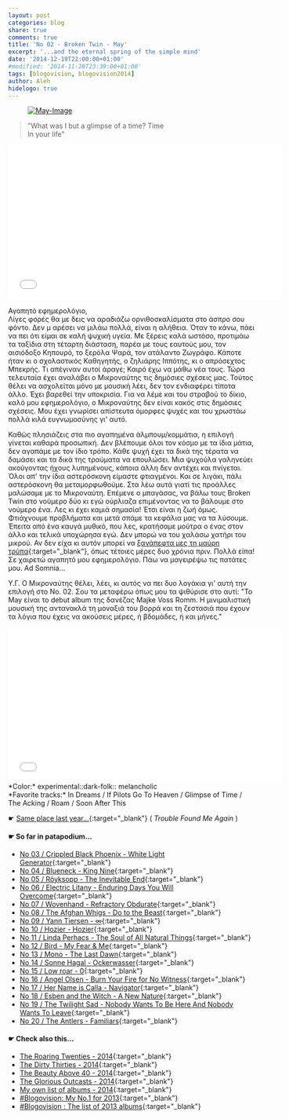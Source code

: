```yaml
---
layout: post
categories: blog
share: true
comments: true
title: 'No 02 - Broken Twin - May'
excerpt: '...and the eternal spring of the simple mind'
date: '2014-12-19T22:00:00+01:00'
#modified: '2014-11-28T23:39:00+01:00'
tags: [blogovision, blogovision2014]
author: Aleh
hidelogo: true
---
```

<figure>
	<a href="http://userserve-ak.last.fm/serve/500/97005167/May+Broken+Twin_0.jpg"><img src="http://userserve-ak.last.fm/serve/500/97005167/May+Broken+Twin_0.jpg" alt="May-Image" class="center"/></a>
</figure>

> "What was I but a glimpse of a time? Time<br/>
> In your life"<br/>

<iframe width="560" height="315" src="//www.youtube.com/embed/tc3N3jVM4Ts" frameborder="0" allowfullscreen>&nbsp;</iframe>

Αγαπητό εφημερολόγιο,<br/>
Λίγες φορές θα με δεις να αραδιάζω ορνιθοσκαλίσματα στο άσπρο σου φόντο. Δεν μ αρέσει να μιλάω πολλά, είναι η αλήθεια. Όταν το κάνω, πάει να πει ότι είμαι σε καλή ψυχική υγεία. Με ξέρεις καλά ωστόσο, προτιμάω τα ταξίδια στη τέταρτη διάσταση, παρέα με τους εαυτούς μου, τον αισιόδοξο Kηπουρό, το ξερόλα Ψαρά, τον ατάλαντο Ζωγράφο. Κάποτε ήταν κι ο σχολαστικός Καθηγητής, ο ζηλιάρης Ιππότης, κι ο απρόσεχτος Μπεκρής. Τι απέγιναν αυτοί άραγε; Καιρό έχω να μάθω νέα τους. Τώρα τελευταία έχει αναλάβει ο Μικροναύτης τις δημόσιες σχέσεις μας. Τούτος θέλει να ασχολείται μόνο με μουσική λέει, δεν τον ενδιαφέρει τίποτα άλλο. Έχει βαρεθεί την υποκρισία. Για να λέμε και του στραβού το δίκιο, καλό μου εφημερολόγιο, ο Μικροναύτης δεν είναι κακός στις δημόσιες σχέσεις. Μου έχει γνωρίσει απίστευτα όμορφες ψυχές και του χρωστάω πολλά κιλά ευγνωμοσύνης γι' αυτό. 

Καθώς πλησιάζεις στα πιο αγαπημένα άλμπουμ/κομμάτια, η επιλογή γίνεται καθαρά προσωπική. Δεν βλέπουμε όλοι τον κόσμο με τα ίδια μάτια, δεν αγαπάμε με τον ίδιο τρόπο. Κάθε ψυχή έχει τα δικά της τέρατα να δαμάσει και τα δικά της τραύματα να επουλώσει. Μια ψυχούλα γαληνεύει ακούγοντας ήχους λυπημένους, κάποια άλλη δεν αντέχει και πνίγεται. Όλοι απ' την ίδια αστερόσκονη είμαστε φτιαγμένοι. Και σε λιγάκι, πάλι αστερόσκονη θα μεταμορφωθούμε. Στα λέω αυτά γιατί τις προάλλες μαλώσαμε με το Μικροναύτη. Επέμενε ο μπαγάσας, να βάλω τους Broken Twin στο νούμερο δύο κι εγώ ούρλιαζα επιμένοντας να το βάλουμε στο νούμερο ένα. Λες κι έχει καμιά σημασία! Έτσι είναι η ζωή όμως. Φτιάχνουμε προβλήματα και μετά σπάμε τα κεφάλια μας να τα λύσουμε. Έπειτα από ένα καυγά μυθικό, που λες, κρατήσαμε μούτρα ο ένας στον άλλο και τελικά υποχώρησα εγώ. Δεν μπορώ να του χαλάσω χατήρι του μικρού. Αν δεν είχα κι αυτόν μπορεί να [ξανάπεφτα μες τη μαύρη τρύπα](http://www.mixcloud.com/MoonlightFairyTales/post-tenebras-lux-an-ode-to-empathy/){:target="_blank"}, όπως τέτοιες μέρες δυο χρόνια πριν. Πολλά είπα! Σε χαιρετώ αγαπητό μου εφημερολόγιο. Πάω να μαγειρέψω τις πατάτες μου. Ad Somnia...

Υ.Γ. Ο Μικροναύτης θέλει, λέει, κι αυτός να πει δυο λογάκια γι' αυτή την επιλογή στο Νο. 02. Σου τα μεταφέρω όπως μου τα ψιθύρισε στο αυτί: "Το May είναι το debut album της δανέζας Majke Voss Romm. Η μινιμαλιστική μουσική της αντανακλά τη μοναξιά του βορρά και τη ζεστασιά που έχουν τα λόγια που έχεις να ακούσεις μέρες, ή βδομάδες, ή και μήνες."

<iframe width="560" height="315" src="//www.youtube.com/embed/HUCMlfo5Vv0" frameborder="0" allowfullscreen>&nbsp;</iframe>
*Color:* experimental::dark-folk:: melancholic<br/>
*Favorite tracks:* In Dreams	/ If Pilots Go To Heaven / Glimpse of Time / The Acking / Roam / Soon After This

&#x261B; [Same place last year...](http://themicronaut.tumblr.com/post/70430556536/blogovision2013-no02){:target="_blank"} ( *Trouble Found Me Again* )

#### &#x261B; So far in patapodium...
* [No 03 / Crippled Black Phoenix - White Light Generator](/blog/blogovision2014-no03/){:target="_blank"}
* [No 04 / Blueneck - King Nine](/blog/blogovision2014-no04/){:target="_blank"}
* [No 05 / Röyksopp	 - The Inevitable End](/blog/blogovision2014-no05/){:target="_blank"}
* [No 06 / Electric Litany - Enduring Days You Will Overcome](/blog/blogovision2014-no06/){:target="_blank"}
* [No 07 / Wovenhand - Refractory Obdurate](/blog/blogovision2014-no07/){:target="_blank"}
* [No 08 / The Afghan Whigs - Do to the Beast](/blog/blogovision2014-no08/){:target="_blank"}
* [No 09 / Yann Tiersen - ∞](/blog/blogovision2014-no09/){:target="_blank"}
* [No 10 / Hozier - Hozier](/blog/blogovision2014-no10/){:target="_blank"}
* [No 11 / Linda Perhacs - The Soul of All Natural Things](/blog/blogovision2014-no11/){:target="_blank"}
* [No 12 / Bird - My Fear & Me](/blog/blogovision2014-no12/){:target="_blank"}
* [No 13 / Mono - The Last Dawn](/blog/blogovision2014-no13/){:target="_blank"}
* [No 14 / Sonne Hagal - Ockerwasser](/blog/blogovision2014-no14/){:target="_blank"}
* [No 15 / Low roar - 0](/blog/blogovision2014-no15/){:target="_blank"}
* [No 16 / Angel Olsen - Burn Your Fire for No Witness](/blog/blogovision2014-no16/){:target="_blank"}
* [No 17 / Her Name is Calla - Navigator](/blog/blogovision2014-no17/){:target="_blank"}
* [No 18 / Esben and the Witch - A New Nature](/blog/blogovision2014-no18/){:target="_blank"}
* [No 19 / The Twilight Sad - Nobody Wants To Be Here And Nobody Wants To Leave](/blog/blogovision2014-no19/){:target="_blank"}
* [No 20 / The Antlers - Familiars](/blog/blogovision2014-no20/){:target="_blank"}

#### &#x261B; Check also this…
* [The Roaring Twenties - 2014](/blog/blogovision2014-the-roaring-twenties/){:target="_blank"}
* [The Dirty Thirties - 2014](/blog/blogovision2014-the-dirty-thirties/){:target="_blank"}
* [The Beauty Above 40 - 2014](/blog/blogovision2014-the-beauty-above-40/){:target="_blank"}
* [The Glorious Outcasts - 2014](/blog/blogovision2014-the-glorious-outcasts-2014/){:target="_blank"}
* [My own list of albums - 2014](/blog/complete-list-2014/){:target="_blank"}
* [#Blogovision: My No.1 for 2013](/blog/blogovision2013-no01/){:target="_blank"}
* [#Blogovision : The list of 2013 albums](/blog/blogovision-my-own-list-of-2013-nominees-albums/){:target="_blank"}
